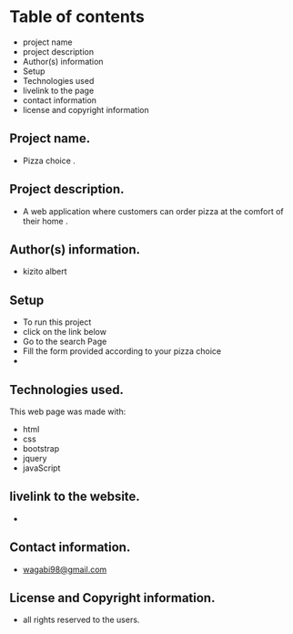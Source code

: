 # Table of contents
* project name
* project description
* Author(s) information
* Setup
* Technologies used
* livelink to the page
* contact information
* license and copyright information

## Project name.
* Pizza choice .

## Project description.
* A web application  where customers can order pizza at the comfort of their home .

## Author(s) information.
* kizito albert


## Setup
* To run this project
* click on the link below 
* Go to the search Page
* Fill the form provided according to your pizza choice
*

 

## Technologies used.
This web page was made with:
* html
* css
* bootstrap
* jquery
* javaScript

## livelink to the website.
*

## Contact information.

* wagabi98@gmail.com


## License and Copyright information.
* all rights reserved to the users.